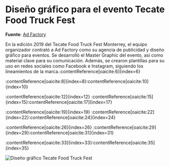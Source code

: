 # Diseño gráfico para el evento Tecate Food Truck Fest

**Fuente**: [Ad Factory](https://www.adfactory.mx/articulos-de-marketing-y-publicidad/diseno-grafico-evento-tecate-food-truck-fest/)

En la edición 2019 del Tecate Food Truck Fest Monterrey, el equipo organizador contrató a Ad Factory como su agencia de publicidad y diseño gráfico para eventos. Se desarrolló el Master Graphic del evento, así como material clave para su comunicación. Además, se crearon plantillas para su uso en redes sociales como Facebook e Instagram, siguiendo los lineamientos de la marca.:contentReference[oaicite:6]{index=6}

:contentReference[oaicite:8]{index=8}:contentReference[oaicite:10]{index=10}

:contentReference[oaicite:12]{index=12} :contentReference[oaicite:15]{index=15}:contentReference[oaicite:17]{index=17}

:contentReference[oaicite:19]{index=19} :contentReference[oaicite:22]{index=22}:contentReference[oaicite:24]{index=24}

:contentReference[oaicite:26]{index=26} :contentReference[oaicite:29]{index=29}:contentReference[oaicite:31]{index=31}

:contentReference[oaicite:33]{index=33}:contentReference[oaicite:35]{index=35}

![Diseño gráfico Tecate Food Truck Fest](https://www.adfactory.mx/wp-content/uploads/2020/03/tecate-food-truck-fest.jpg)
